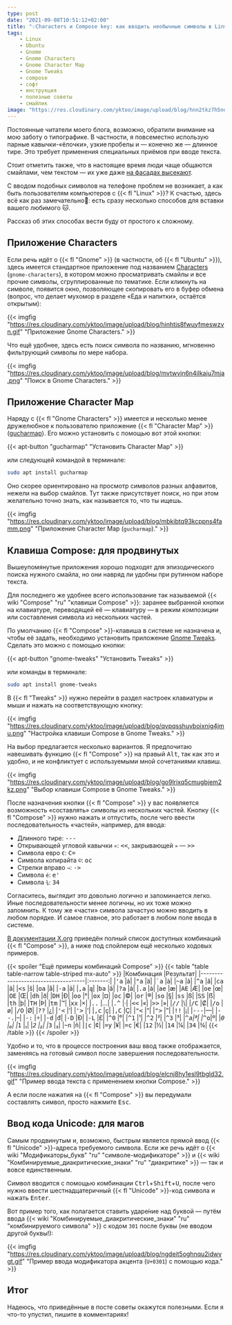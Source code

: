 ```yaml
---
type: post
date: "2021-09-08T10:51:12+02:00"
title: "💡Characters и Compose key: как вводить необычные символы в Linux"
tags:
    - Linux
    - Ubuntu
    - Gnome
    - Gnome Characters
    - Gnome Character Map
    - Gnome Tweaks
    - compose
    - софт
    - инструкция
    - полезные советы
    - смайлик
image: "https://res.cloudinary.com/yktoo/image/upload/blog/hnn2tkz7h5novfdi9t3x.png"
---
```


Постоянные читатели моего блога, возможно, обратили внимание на мою заботу о типографике. В частности, я повсеместно использую парные кавычки-«ёлочки», узкие пробелы и — конечно же — длинное тире. Это требует применения специальных приёмов при вводе текста.

Стоит отметить также, что в настоящее время люди чаще общаются смайлами, чем текстом — их уже даже [на фасадах высекают](0324).

С вводом подобных символов на телефоне проблем не возникает, а как быть пользователям компьютеров с {{< fl "Linux" >}}? К счастью, здесь всё как раз замечательно🌈: есть сразу несколько способов для вставки вашего любимого 🐱.

<!--more-->

Рассказ об этих способах вести буду от простого к сложному.

## Приложение Characters

Если речь идёт о {{< fl "Gnome" >}} (в частности, об {{< fl "Ubuntu" >}}), здесь имеется стандартное приложение под названием [Characters](https://gitlab.gnome.org/GNOME/gnome-characters) (`gnome-characters`), в котором можно просматривать смайлы и все прочие символы, сгруппированные по тематике. Если кликнуть на символе, появится окно, позволяющее скопировать его в буфер обмена (вопрос, что делает мухомор в разделе «Еда и напитки», остаётся открытым):

{{< imgfig "https://res.cloudinary.com/yktoo/image/upload/blog/hinhtjs8fwuyfmeswzvn.gif" "Приложение Gnome Characters." >}}

Что ещё удобнее, здесь есть поиск символа по названию, мгновенно фильтрующий символы по мере набора.

{{< imgfig "https://res.cloudinary.com/yktoo/image/upload/blog/mvtwvjn6n4ilkaju7mja.png" "Поиск в Gnome Characters." >}}

## Приложение Character Map

Наряду с {{< fl "Gnome Characters" >}} имеется и несколько менее дружелюбное к пользователю приложение {{< fl "Character Map" >}} ([gucharmap](https://wiki.gnome.org/Apps/Gucharmap)). Его можно установить с помощью вот этой кнопки:

{{< apt-button "gucharmap" "Установить Character Map" >}}

<p></p>

или следующей командой в терминале:

```bash
sudo apt install gucharmap
```

Оно скорее ориентировано на просмотр символов разных алфавитов, нежели на выбор смайлов. Тут также присутствует поиск, но при этом желательно точно знать, как называется то, что ты ищешь.

{{< imgfig "https://res.cloudinary.com/yktoo/image/upload/blog/mbkibtq93kcppns4famm.png" "Приложение Character Map (`gucharmap`)." >}}

## Клавиша Compose: для продвинутых

Вышеупомянутые приложения хорошо подходят для эпизодического поиска нужного смайла, но они навряд ли удобны при рутинном наборе текста.

Для последнего же удобнее всего использование так называемой {{< wiki "Compose" "ru" "клавиши Compose" >}}: заранее выбранной кнопки на клавиатуре, переводящей её — клавиатуру — в режим *композиции* или составления символа из нескольких частей.

По умолчанию {{< fl "Compose" >}}-клавиша в системе не назначена и, чтобы её задать, необходимо установить приложение [Gnome Tweaks](https://wiki.gnome.org/Apps/Tweaks). Сделать это можно с помощью кнопки:

{{< apt-button "gnome-tweaks" "Установить Tweaks" >}}

<p></p>

или команды в терминале:

```bash
sudo apt install gnome-tweaks
```

В {{< fl "Tweaks" >}} нужно перейти в раздел настроек клавиатуры и мыши и нажать на соответствующую кнопку:

{{< imgfig "https://res.cloudinary.com/yktoo/image/upload/blog/qvpqsshuyboixnig4jmu.png" "Настройка клавиши Compose в Gnome Tweaks." >}}

На выбор предлагается несколько вариантов. Я предпочитаю навешивать функцию {{< fl "Compose" >}} на правый <kbd>Alt</kbd>, так как это и удобно, и не конфликтует с используемыми мной сочетаниями клавиш.

{{< imgfig "https://res.cloudinary.com/yktoo/image/upload/blog/go9lrixq5cmugbjem2kz.png" "Выбор клавиши Compose в Gnome Tweaks." >}}

После назначения кнопки {{< fl "Compose" >}} у вас появляется возможность «составлять» символы из нескольких частей. Кнопку {{< fl "Compose" >}} нужно нажать и отпустить, после чего ввести последовательность «частей», например, для ввода:

* Длинного тире: <kbd>-</kbd><kbd>-</kbd><kbd>-</kbd>
* Открывающей угловой кавычки `«`: <kbd>&lt;</kbd><kbd>&lt;</kbd>, закрывающей `»` — <kbd>&gt;</kbd><kbd>&gt;</kbd>
* Символа евро `€`: <kbd>C</kbd><kbd>=</kbd>
* Символа копирайта `©`: <kbd>o</kbd><kbd>c</kbd>
* Стрелки вправо `→`: <kbd>-</kbd><kbd>&gt;</kbd>
* Символа `é`: <kbd>e</kbd><kbd>'</kbd>
* Символа `¾`: <kbd>3</kbd><kbd>4</kbd>

Согласитесь, выглядит это довольно логично и запоминается легко. Иные последовательности менее логичны, но их тоже можно запомнить. К тому же «части» символа зачастую можно вводить в любом порядке. И самое главное, это работает в любом поле ввода в системе.

[В документации X.org](https://www.x.org/releases/X11R7.7/doc/libX11/i18n/compose/en_US.UTF-8.html) приведён полный список доступных комбинаций {{< fl "Compose" >}}, а ниже под спойлером ещё несколько ходовых примеров.

{{< spoiler "Ещё примеры комбинаций Compose" >}}
{{< table "table table-narrow table-striped mx-auto" >}}
|Комбинация                          |Результат|
|------------------------------------|:-------:|
|<kbd>'</kbd><kbd>a</kbd>            |á|
|<kbd>"</kbd><kbd>a</kbd>            |ä|
|<kbd>\`</kbd><kbd>a</kbd>           |à|
|<kbd>~</kbd><kbd>a</kbd>            |ã|
|<kbd>^</kbd><kbd>a</kbd>            |â|
|<kbd>c</kbd><kbd>a</kbd>            |ǎ|
|<kbd>&lt;</kbd><kbd>s</kbd>         |š|
|<kbd>o</kbd><kbd>a</kbd>            |å|
|<kbd>-</kbd><kbd>a</kbd>            |ā|
|<kbd>,</kbd><kbd>a</kbd>            |ą|
|<kbd>b</kbd><kbd>a</kbd>            |ă|
|<kbd>?</kbd><kbd>a</kbd>            |ả|
|<kbd>.</kbd><kbd>a</kbd>            |ȧ|
|<kbd>a</kbd><kbd>e</kbd>            |æ|
|<kbd>A</kbd><kbd>E</kbd>            |Æ|
|<kbd>o</kbd><kbd>e</kbd>            |œ|
|<kbd>O</kbd><kbd>E</kbd>            |Œ|
|<kbd>d</kbd><kbd>h</kbd>            |ð|
|<kbd>D</kbd><kbd>H</kbd>            |Ð|
|<kbd>o</kbd><kbd>o</kbd>            |°|
|<kbd>o</kbd><kbd>x</kbd>            |¤|
|<kbd>o</kbd><kbd>c</kbd>            |©|
|<kbd>o</kbd><kbd>r</kbd>            |®|
|<kbd>s</kbd><kbd>o</kbd>            |§|
|<kbd>s</kbd><kbd>s</kbd>            |ß|
|<kbd>S</kbd><kbd>S</kbd>            |ẞ|
|<kbd>t</kbd><kbd>h</kbd>            |þ|
|<kbd>T</kbd><kbd>H</kbd>            |Þ|
|<kbd>t</kbd><kbd>m</kbd>            |™|
|<kbd>x</kbd><kbd>x</kbd>            |×|
|<kbd>.</kbd><kbd>.</kbd>            |…|
|<kbd>.</kbd><kbd>^</kbd>            |·|
|<kbd>&lt;</kbd><kbd>&lt;</kbd>      |«|
|<kbd>&gt;</kbd><kbd>&gt;</kbd>      |»|
|<kbd>/</kbd><kbd>/</kbd>            |\\|
|<kbd>/</kbd><kbd>C</kbd>            |₡|
|<kbd>/</kbd><kbd>o</kbd>            |ø|
|<kbd>/</kbd><kbd>O</kbd>            |Ø|
|<kbd>?</kbd><kbd>?</kbd>            |¿|
|<kbd>'</kbd><kbd>&lt;</kbd>         |‘|
|<kbd>'</kbd><kbd>&gt;</kbd>         |’|
|<kbd>,</kbd><kbd>c</kbd>            |ç|
|<kbd>,</kbd><kbd>C</kbd>            |Ç|
|<kbd>"</kbd><kbd>&lt;</kbd>         |“|
|<kbd>"</kbd><kbd>&gt;</kbd>         |”|
|<kbd>!</kbd><kbd>!</kbd>            |¡|
|<kbd>-</kbd><kbd>-</kbd><kbd>-</kbd>|—|
|<kbd>-</kbd><kbd>-</kbd><kbd>.</kbd>|–|
|<kbd>-</kbd><kbd>:</kbd>            |÷|
|<kbd>-</kbd><kbd>d</kbd>            |đ|
|<kbd>-</kbd><kbd>D</kbd>            |Đ|
|<kbd>-</kbd><kbd>L</kbd>            |£|
|<kbd>^</kbd><kbd>0</kbd>            |⁰|
|<kbd>^</kbd><kbd>1</kbd>            |¹|
|<kbd>^</kbd><kbd>2</kbd>            |²|
|<kbd>^</kbd><kbd>3</kbd>            |³|
|<kbd>^</kbd><kbd>_</kbd><kbd>a</kbd>|ª|
|<kbd>^</kbd><kbd>_</kbd><kbd>o</kbd>|º|
|<kbd>_</kbd><kbd>0</kbd>            |₀|
|<kbd>_</kbd><kbd>1</kbd>            |₁|
|<kbd>_</kbd><kbd>2</kbd>            |₂|
|<kbd>_</kbd><kbd>3</kbd>            |₃|
|<kbd>~</kbd><kbd>n</kbd>            |ñ|
|<kbd>\|</kbd><kbd>c</kbd>           |¢|
|<kbd>=</kbd><kbd>y</kbd>            |¥|
|<kbd>=</kbd><kbd>c</kbd>            |€|
|<kbd>1</kbd><kbd>2</kbd>            |½|
|<kbd>1</kbd><kbd>4</kbd>            |¼|
|<kbd>3</kbd><kbd>4</kbd>            |¾|
{{< /table >}}
{{< /spoiler >}}

Удобно и то, что в процессе построения ваш ввод также отображается, заменяясь на готовый символ после завершения последовательности.

{{< imgfig "https://res.cloudinary.com/yktoo/image/upload/blog/elcnj8hy1esl9tbgld32.gif" "Пример ввода текста с применением кнопки Compose." >}}

А если после нажатия на {{< fl "Compose" >}} вы передумали составлять символ, просто нажмите <kbd>Esc</kbd>.

## Ввод кода Unicode: для магов

Самым продвинутым и, возможно, быстрым является прямой ввод {{< fl "Unicode" >}}-адреса требуемого символа. Если же речь идёт о {{< wiki "Модификаторы_букв" "ru" "символе-модификаторе" >}} и {{< wiki "Комбинируемые_диакритические_знаки" "ru" "диакритике" >}} — так и вовсе единственным.

Символ вводится с помощью комбинации <kbd>Ctrl</kbd>+<kbd>Shift</kbd>+<kbd>U</kbd>, после чего нужно ввести шестнадцатеричный {{< fl "Unicode" >}}-код символа и нажать <kbd>Enter</kbd>.

Вот пример того, как полагается ставить ударе́ние над буквой — путём ввода {{< wiki "Комбинируемые_диакритические_знаки" "ru" "комбинируемого символа" >}} с кодом `301` после буквы (не вводом другой буквы!):

{{< imgfig "https://res.cloudinary.com/yktoo/image/upload/blog/ngdeit5oghnqu2idwvgt.gif" "Пример ввода модификатора акцента (`U+0301`) с помощью кода." >}}

## Итог

Надеюсь, что приведённые в посте советы окажутся полезными. Если я что-то упустил, пишите в комментариях!
